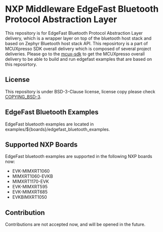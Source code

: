 # NXP Middleware EdgeFast Bluetooth Protocol Abstraction Layer
This repository is for EdgeFast Bluetooth Protocol Abstraction Layer delivery, which is a wrapper layer on top of the bluetooth host stack and based on Zephyr Bluetooth host stack API.
This reposirtory is a part of MCUXpresso SDK overall delivery which is composed of several project deliveries. Please go to the [mcux-sdk](https://github.com/NXPmicro/mcux-sdk/) to get the MCUXpresso overall delivery to be able to build and run edgefast examples that are based on this reposirtory.

## License
This repository is under BSD-3-Clause license, license copy please check [COPYING_BSD-3](COPYING-BSD-3).

## EdgeFast Bluetooth Examples
EdgeFast bluetooth examples are located in examples/${boards}/edgefast_bluetooth_examples. 

## Supported NXP Boards
EdgeFast bluetooth examples are supported in the following NXP boards now:
- EVK-MIMXRT1060
- MIMXRT1060-EVKB
- MIMXRT1170-EVK
- EVK-MIMXRT595
- EVK-MIMXRT685
- EVKBIMXRT1050

## Contribution
Contributions are not accepted now, and will be opened in the future. 